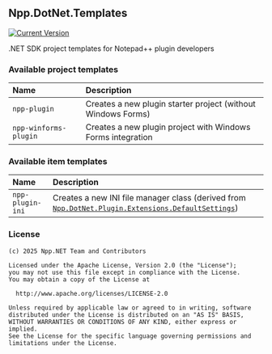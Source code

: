
Npp.DotNet.Templates
--------------------

[![Current Version]][nuget-org]

.NET SDK project templates for Notepad++ plugin developers


### Available project templates

| Name                     | Description                                                     |
| :---                     | :---                                                            |
| `npp-plugin`             | Creates a new plugin starter project (without Windows Forms)    |
| `npp-winforms-plugin`    | Creates a new plugin project with Windows Forms integration     |


### Available item templates

| Name                     | Description                                       |
| :---                     | :---                                              |
| `npp-plugin-ini`         | Creates a new INI file manager class (derived from [`Npp.DotNet.Plugin.Extensions.DefaultSettings`]) |


### License

    (c) 2025 Npp.NET Team and Contributors

    Licensed under the Apache License, Version 2.0 (the "License");
    you may not use this file except in compliance with the License.
    You may obtain a copy of the License at

      http://www.apache.org/licenses/LICENSE-2.0

    Unless required by applicable law or agreed to in writing, software
    distributed under the License is distributed on an "AS IS" BASIS,
    WITHOUT WARRANTIES OR CONDITIONS OF ANY KIND, either express or implied.
    See the License for the specific language governing permissions and
    limitations under the License.


[`dotnet new`]: https://learn.microsoft.com/dotnet/core/tools/dotnet-new
[`Npp.DotNet.Plugin.Extensions.DefaultSettings`]: https://npp-dotnet.github.io/Npp.DotNet.Plugin/api/Npp.DotNet.Plugin.Extensions.DefaultSettings.html
[Current Version]: https://img.shields.io/nuget/vpre/npp.dotnet.templates?color=blueviolet&logo=nuget
[nuget-org]: https://www.nuget.org/packages/npp.dotnet.templates
